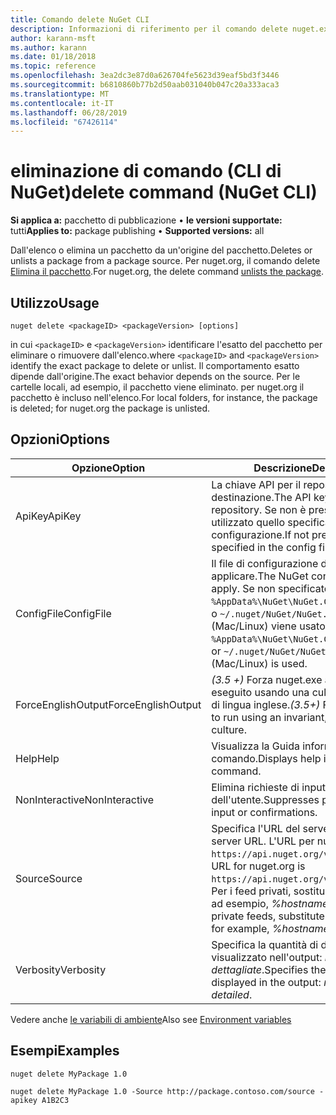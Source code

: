 ```yaml
---
title: Comando delete NuGet CLI
description: Informazioni di riferimento per il comando delete nuget.exe
author: karann-msft
ms.author: karann
ms.date: 01/18/2018
ms.topic: reference
ms.openlocfilehash: 3ea2dc3e87d0a626704fe5623d39eaf5bd3f3446
ms.sourcegitcommit: b6810860b77b2d50aab031040b047c20a333aca3
ms.translationtype: MT
ms.contentlocale: it-IT
ms.lasthandoff: 06/28/2019
ms.locfileid: "67426114"
---
```

# <a name="delete-command-nuget-cli"></a><span data-ttu-id="3a0f6-103">eliminazione di comando (CLI di NuGet)</span><span class="sxs-lookup"><span data-stu-id="3a0f6-103">delete command (NuGet CLI)</span></span>

<span data-ttu-id="3a0f6-104">**Si applica a:** pacchetto di pubblicazione &bullet; **le versioni supportate:** tutti</span><span class="sxs-lookup"><span data-stu-id="3a0f6-104">**Applies to:** package publishing &bullet; **Supported versions:** all</span></span>

<span data-ttu-id="3a0f6-105">Dall'elenco o elimina un pacchetto da un'origine del pacchetto.</span><span class="sxs-lookup"><span data-stu-id="3a0f6-105">Deletes or unlists a package from a package source.</span></span> <span data-ttu-id="3a0f6-106">Per nuget.org, il comando delete [Elimina il pacchetto](../nuget-org/policies/deleting-packages.md).</span><span class="sxs-lookup"><span data-stu-id="3a0f6-106">For nuget.org, the delete command [unlists the package](../nuget-org/policies/deleting-packages.md).</span></span>

## <a name="usage"></a><span data-ttu-id="3a0f6-107">Utilizzo</span><span class="sxs-lookup"><span data-stu-id="3a0f6-107">Usage</span></span>

```cli
nuget delete <packageID> <packageVersion> [options]
```

<span data-ttu-id="3a0f6-108">in cui `<packageID>` e `<packageVersion>` identificare l'esatto del pacchetto per eliminare o rimuovere dall'elenco.</span><span class="sxs-lookup"><span data-stu-id="3a0f6-108">where `<packageID>` and `<packageVersion>` identify the exact package to delete or unlist.</span></span> <span data-ttu-id="3a0f6-109">Il comportamento esatto dipende dall'origine.</span><span class="sxs-lookup"><span data-stu-id="3a0f6-109">The exact behavior depends on the source.</span></span> <span data-ttu-id="3a0f6-110">Per le cartelle locali, ad esempio, il pacchetto viene eliminato. per nuget.org il pacchetto è incluso nell'elenco.</span><span class="sxs-lookup"><span data-stu-id="3a0f6-110">For local folders, for instance, the package is deleted; for nuget.org the package is unlisted.</span></span>

## <a name="options"></a><span data-ttu-id="3a0f6-111">Opzioni</span><span class="sxs-lookup"><span data-stu-id="3a0f6-111">Options</span></span>

| <span data-ttu-id="3a0f6-112">Opzione</span><span class="sxs-lookup"><span data-stu-id="3a0f6-112">Option</span></span> | <span data-ttu-id="3a0f6-113">Descrizione</span><span class="sxs-lookup"><span data-stu-id="3a0f6-113">Description</span></span> |
| --- | --- |
| <span data-ttu-id="3a0f6-114">ApiKey</span><span class="sxs-lookup"><span data-stu-id="3a0f6-114">ApiKey</span></span> | <span data-ttu-id="3a0f6-115">La chiave API per il repository di destinazione.</span><span class="sxs-lookup"><span data-stu-id="3a0f6-115">The API key for the target repository.</span></span> <span data-ttu-id="3a0f6-116">Se non è presente, viene utilizzato quello specificato nel file di configurazione.</span><span class="sxs-lookup"><span data-stu-id="3a0f6-116">If not present, the one specified in the config file is used.</span></span> |
| <span data-ttu-id="3a0f6-117">ConfigFile</span><span class="sxs-lookup"><span data-stu-id="3a0f6-117">ConfigFile</span></span> | <span data-ttu-id="3a0f6-118">Il file di configurazione di NuGet da applicare.</span><span class="sxs-lookup"><span data-stu-id="3a0f6-118">The NuGet configuration file to apply.</span></span> <span data-ttu-id="3a0f6-119">Se non specificato, `%AppData%\NuGet\NuGet.Config` (Windows) o `~/.nuget/NuGet/NuGet.Config` (Mac/Linux) viene usato.</span><span class="sxs-lookup"><span data-stu-id="3a0f6-119">If not specified, `%AppData%\NuGet\NuGet.Config` (Windows) or `~/.nuget/NuGet/NuGet.Config` (Mac/Linux) is used.</span></span>|
| <span data-ttu-id="3a0f6-120">ForceEnglishOutput</span><span class="sxs-lookup"><span data-stu-id="3a0f6-120">ForceEnglishOutput</span></span> | <span data-ttu-id="3a0f6-121">*(3.5 +)*  Forza nuget.exe affinché venga eseguito usando una cultura invariante e di lingua inglese.</span><span class="sxs-lookup"><span data-stu-id="3a0f6-121">*(3.5+)* Forces nuget.exe to run using an invariant, English-based culture.</span></span> |
| <span data-ttu-id="3a0f6-122">Help</span><span class="sxs-lookup"><span data-stu-id="3a0f6-122">Help</span></span> | <span data-ttu-id="3a0f6-123">Visualizza la Guida informazioni per il comando.</span><span class="sxs-lookup"><span data-stu-id="3a0f6-123">Displays help information for the command.</span></span> |
| <span data-ttu-id="3a0f6-124">NonInteractive</span><span class="sxs-lookup"><span data-stu-id="3a0f6-124">NonInteractive</span></span> | <span data-ttu-id="3a0f6-125">Elimina richieste di input o conferme dell'utente.</span><span class="sxs-lookup"><span data-stu-id="3a0f6-125">Suppresses prompts for user input or confirmations.</span></span> |
| <span data-ttu-id="3a0f6-126">Source</span><span class="sxs-lookup"><span data-stu-id="3a0f6-126">Source</span></span> | <span data-ttu-id="3a0f6-127">Specifica l'URL del server.</span><span class="sxs-lookup"><span data-stu-id="3a0f6-127">Specifies the server URL.</span></span> <span data-ttu-id="3a0f6-128">L'URL per nuget.org è `https://api.nuget.org/v3/index.json`.</span><span class="sxs-lookup"><span data-stu-id="3a0f6-128">The URL for nuget.org is `https://api.nuget.org/v3/index.json`.</span></span> <span data-ttu-id="3a0f6-129">Per i feed privati, sostituire il nome host, ad esempio, *%hostname%/api/v3*.</span><span class="sxs-lookup"><span data-stu-id="3a0f6-129">For private feeds, substitute the host name, for example, *%hostname%/api/v3*.</span></span> |
| <span data-ttu-id="3a0f6-130">Verbosity</span><span class="sxs-lookup"><span data-stu-id="3a0f6-130">Verbosity</span></span> | <span data-ttu-id="3a0f6-131">Specifica la quantità di dettaglio visualizzato nell'output: *normali*, *quiet*, *dettagliate*.</span><span class="sxs-lookup"><span data-stu-id="3a0f6-131">Specifies the amount of detail displayed in the output: *normal*, *quiet*, *detailed*.</span></span> |

<span data-ttu-id="3a0f6-132">Vedere anche [le variabili di ambiente](cli-ref-environment-variables.md)</span><span class="sxs-lookup"><span data-stu-id="3a0f6-132">Also see [Environment variables](cli-ref-environment-variables.md)</span></span>

## <a name="examples"></a><span data-ttu-id="3a0f6-133">Esempi</span><span class="sxs-lookup"><span data-stu-id="3a0f6-133">Examples</span></span>

```cli
nuget delete MyPackage 1.0

nuget delete MyPackage 1.0 -Source http://package.contoso.com/source -apikey A1B2C3
```
